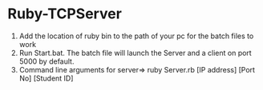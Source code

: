 # Ruby-TCPServer

1. Add the location of ruby bin to the path of your pc for the batch files to work
2. Run Start.bat. The batch file will launch the Server and a client on port 5000 by default.
3. Command line arguments for server=> ruby Server.rb [IP address] [Port No] [Student ID]


